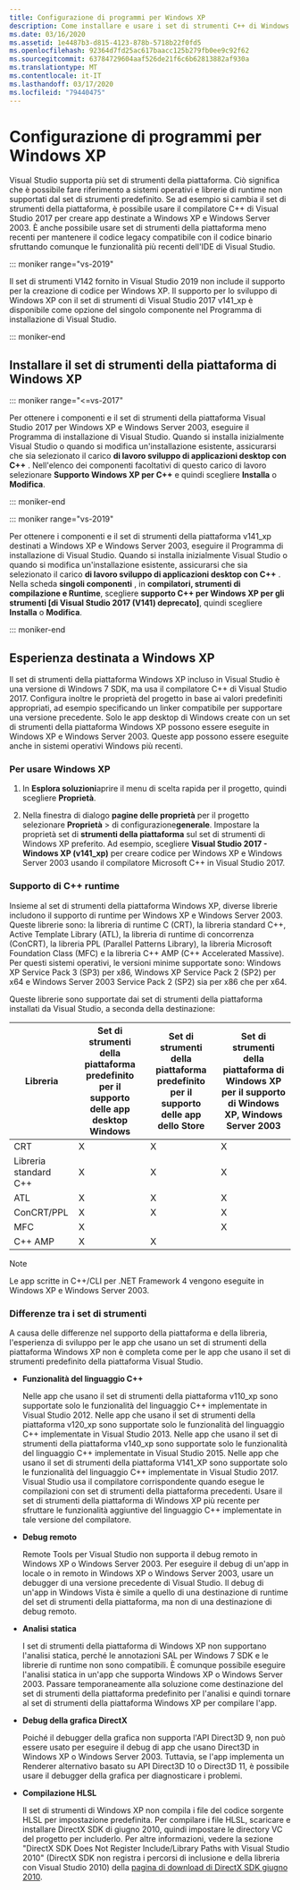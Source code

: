 ```yaml
---
title: Configurazione di programmi per Windows XP
description: Come installare e usare i set di strumenti C++ di Windows XP in Visual Studio.
ms.date: 03/16/2020
ms.assetid: 1e4487b3-d815-4123-878b-5718b22f0fd5
ms.openlocfilehash: 92364d7fd25ac617baacc125b279fb0ee9c92f62
ms.sourcegitcommit: 63784729604aaf526de21f6c6b62813882af930a
ms.translationtype: MT
ms.contentlocale: it-IT
ms.lasthandoff: 03/17/2020
ms.locfileid: "79440475"
---
```

# <a name="configuring-programs-for-windows-xp"></a>Configurazione di programmi per Windows XP

Visual Studio supporta più set di strumenti della piattaforma. Ciò significa che è possibile fare riferimento a sistemi operativi e librerie di runtime non supportati dal set di strumenti predefinito. Se ad esempio si cambia il set di strumenti della piattaforma, è possibile usare il compilatore C++ di Visual Studio 2017 per creare app destinate a Windows XP e Windows Server 2003. È anche possibile usare set di strumenti della piattaforma meno recenti per mantenere il codice legacy compatibile con il codice binario sfruttando comunque le funzionalità più recenti dell'IDE di Visual Studio.

::: moniker range="vs-2019"

Il set di strumenti V142 fornito in Visual Studio 2019 non include il supporto per la creazione di codice per Windows XP. Il supporto per lo sviluppo di Windows XP con il set di strumenti di Visual Studio 2017 v141_xp è disponibile come opzione del singolo componente nel Programma di installazione di Visual Studio.

::: moniker-end

## <a name="install-the-windows-xp-platform-toolset"></a>Installare il set di strumenti della piattaforma di Windows XP

::: moniker range="<=vs-2017"

Per ottenere i componenti e il set di strumenti della piattaforma Visual Studio 2017 per Windows XP e Windows Server 2003, eseguire il Programma di installazione di Visual Studio. Quando si installa inizialmente Visual Studio o quando si modifica un'installazione esistente, assicurarsi che sia selezionato il carico **di lavoro sviluppo di applicazioni desktop con C++** . Nell'elenco dei componenti facoltativi di questo carico di lavoro selezionare **Supporto Windows XP per C++** e quindi scegliere **Installa** o **Modifica**.

::: moniker-end

::: moniker range="vs-2019"

Per ottenere i componenti e il set di strumenti della piattaforma v141_xp destinati a Windows XP e Windows Server 2003, eseguire il Programma di installazione di Visual Studio. Quando si installa inizialmente Visual Studio o quando si modifica un'installazione esistente, assicurarsi che sia selezionato il carico **di lavoro sviluppo di applicazioni desktop con C++** . Nella scheda **singoli componenti** , in **compilatori, strumenti di compilazione e Runtime**, scegliere **supporto C++ per Windows XP per gli strumenti \[di Visual Studio 2017 (V141) deprecato]**, quindi scegliere **Installa** o **Modifica**.

::: moniker-end

## <a name="windows-xp-targeting-experience"></a>Esperienza destinata a Windows XP

Il set di strumenti della piattaforma Windows XP incluso in Visual Studio è una versione di Windows 7 SDK, ma usa il compilatore C++ di Visual Studio 2017. Configura inoltre le proprietà del progetto in base ai valori predefiniti appropriati, ad esempio specificando un linker compatibile per supportare una versione precedente. Solo le app desktop di Windows create con un set di strumenti della piattaforma Windows XP possono essere eseguite in Windows XP e Windows Server 2003. Queste app possono essere eseguite anche in sistemi operativi Windows più recenti.

### <a name="to-target-windows-xp"></a>Per usare Windows XP

1. In **Esplora soluzioni**aprire il menu di scelta rapida per il progetto, quindi scegliere **Proprietà**.

1. Nella finestra di dialogo **pagine delle proprietà** per il progetto selezionare **Proprietà** > di configurazione**generale**. Impostare la proprietà set di **strumenti della piattaforma** sul set di strumenti di Windows XP preferito. Ad esempio, scegliere **Visual Studio 2017 - Windows XP (v141_xp)** per creare codice per Windows XP e Windows Server 2003 usando il compilatore Microsoft C++ in Visual Studio 2017.

### <a name="c-runtime-support"></a>Supporto di C++ runtime

Insieme al set di strumenti della piattaforma Windows XP, diverse librerie includono il supporto di runtime per Windows XP e Windows Server 2003. Queste librerie sono: la libreria di runtime C (CRT), la libreria standard C++, Active Template Library (ATL), la libreria di runtime di concorrenza (ConCRT), la libreria PPL (Parallel Patterns Library), la libreria Microsoft Foundation Class (MFC) e la libreria C++ AMP (C++ Accelerated Massive). Per questi sistemi operativi, le versioni minime supportate sono: Windows XP Service Pack 3 (SP3) per x86, Windows XP Service Pack 2 (SP2) per x64 e Windows Server 2003 Service Pack 2 (SP2) sia per x86 che per x64.

Queste librerie sono supportate dai set di strumenti della piattaforma installati da Visual Studio, a seconda della destinazione:

|Libreria|Set di strumenti della piattaforma predefinito per il supporto delle app desktop Windows|Set di strumenti della piattaforma predefinito per il supporto delle app dello Store|Set di strumenti della piattaforma di Windows XP per il supporto di Windows XP, Windows Server 2003|
|---|---|---|---|
|CRT|X|X|X|
|Libreria standard C++|X|X|X|
|ATL|X|X|X|
|ConCRT/PPL|X|X|X|
|MFC|X||X|
|C++ AMP|X|X||

> [!NOTE]
> Le app scritte in C++/CLI per .NET Framework 4 vengono eseguite in Windows XP e Windows Server 2003.

### <a name="differences-between-the-toolsets"></a>Differenze tra i set di strumenti

A causa delle differenze nel supporto della piattaforma e della libreria, l'esperienza di sviluppo per le app che usano un set di strumenti della piattaforma Windows XP non è completa come per le app che usano il set di strumenti predefinito della piattaforma Visual Studio.

- **Funzionalità del linguaggio C++**

   Nelle app che usano il set di strumenti della piattaforma v110\_xp sono supportate solo le funzionalità del linguaggio C++ implementate in Visual Studio 2012. Nelle app che usano il set di strumenti della piattaforma v120\_xp sono supportate solo le funzionalità del linguaggio C++ implementate in Visual Studio 2013. Nelle app che usano il set di strumenti della piattaforma v140\_xp sono supportate solo le funzionalità del linguaggio C++ implementate in Visual Studio 2015. Nelle app che usano il set di strumenti della piattaforma V141\_XP sono supportate solo le funzionalità del linguaggio C++ implementate in Visual Studio 2017. Visual Studio usa il compilatore corrispondente quando esegue le compilazioni con set di strumenti della piattaforma precedenti. Usare il set di strumenti della piattaforma di Windows XP più recente per sfruttare le funzionalità aggiuntive del linguaggio C++ implementate in tale versione del compilatore.

- **Debug remoto**

   Remote Tools per Visual Studio non supporta il debug remoto in Windows XP o Windows Server 2003. Per eseguire il debug di un'app in locale o in remoto in Windows XP o Windows Server 2003, usare un debugger di una versione precedente di Visual Studio. Il debug di un'app in Windows Vista è simile a quello di una destinazione di runtime del set di strumenti della piattaforma, ma non di una destinazione di debug remoto.

- **Analisi statica**

   I set di strumenti della piattaforma di Windows XP non supportano l'analisi statica, perché le annotazioni SAL per Windows 7 SDK e le librerie di runtime non sono compatibili. È comunque possibile eseguire l'analisi statica in un'app che supporta Windows XP o Windows Server 2003. Passare temporaneamente alla soluzione come destinazione del set di strumenti della piattaforma predefinito per l'analisi e quindi tornare al set di strumenti della piattaforma Windows XP per compilare l'app.

- **Debug della grafica DirectX**

   Poiché il debugger della grafica non supporta l'API Direct3D 9, non può essere usato per eseguire il debug di app che usano Direct3D in Windows XP o Windows Server 2003. Tuttavia, se l'app implementa un Renderer alternativo basato su API Direct3D 10 o Direct3D 11, è possibile usare il debugger della grafica per diagnosticare i problemi.

- **Compilazione HLSL**

   Il set di strumenti di Windows XP non compila i file del codice sorgente HLSL per impostazione predefinita. Per compilare i file HLSL, scaricare e installare DirectX SDK di giugno 2010, quindi impostare le directory VC del progetto per includerlo. Per altre informazioni, vedere la sezione "DirectX SDK Does Not Register Include/Library Paths with Visual Studio 2010" (DirectX SDK non registra i percorsi di inclusione e della libreria con Visual Studio 2010) della [pagina di download di DirectX SDK giugno 2010](https://www.microsoft.com/download/details.aspx?displaylang=en&id=6812).
